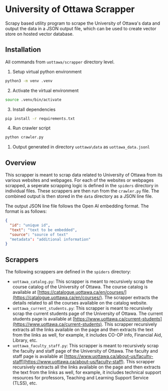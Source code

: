 # University of Ottawa Scrapper

Scrapy based utility program to scrape the University of Ottawa's data and output the data in a JSON output file, which can be used to create vector store on hosted vector database.

## Installation

All commands from `uottawa/scrapper` directory level.

1. Setup virtual python environment

```bash
python3 -m venv .venv
```

2. Activate the virtual environment

```bash
source .venv/bin/activate
```

3. Install dependencies

```bash
pip install -r requirements.txt
```

4. Run crawler script

```bash
python crawler.py
```

1. Output generated in directory `uottawa\data` as `uottawa_data.jsonl`

## Overview

This scrapper is meant to scrap data related to University of Ottawa from its various websites and webpages. For each of the websites or webpages scrapped, a seperate scrapping logic is defined in the `spiders` directory in individual files. These scrappers are then run from the `crawler.py` file. The combined output is then stored in the `data` directory as a JSON line file.

The output JSON line file follows the Open AI embedding format. The format is as follows:

```json
{
  "id": "unique id",
  "text": "text to be embedded",
  "source": "source of text"
  "metadata": "additional information"
}
```

## Scrappers

The following scrappers are defined in the `spiders` directory:

- `uottawa_catalog.py`: This scrapper is meant to recursively scrap the course catalog of the University of Ottawa. The course catalog is available at [https://catalogue.uottawa.ca/en/courses/](https://catalogue.uottawa.ca/en/courses/). The scrapper extracts the details related to all the courses available on the catalog website.
- `uottawa_current_students.py`: This scrapper is meant to recursively scrap the current students page of the University of Ottawa. The current students page is available at [https://www.uottawa.ca/current-students](https://www.uottawa.ca/current-students). This scrapper recursively extracts all the links available on the page and then extracts the text from the links as well, for example, it includes CO-OP info, Financial Aid, Library, etc.
- `uottawa_faculty_staff.py`: This scrapper is meant to recursively scrap the faculty and staff page of the University of Ottawa. The faculty and staff page is available at [https://www.uottawa.ca/about-us/faculty-staff](https://www.uottawa.ca/about-us/faculty-staff). This scrapper recursively extracts all the links available on the page and then extracts the text from the links as well, for example, it includes technical support resources for professors, Teaching and Learning Support Service (TLSS), etc.
